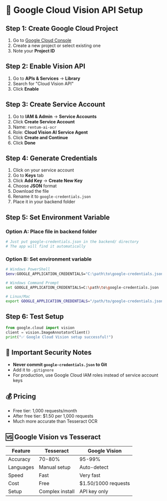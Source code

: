# 🔑 Google Cloud Vision API Setup

## Step 1: Create Google Cloud Project

1. Go to [Google Cloud Console](https://console.cloud.google.com/)
2. Create a new project or select existing one
3. Note your **Project ID**

## Step 2: Enable Vision API

1. Go to **APIs & Services** → **Library**
2. Search for "Cloud Vision API"
3. Click **Enable**

## Step 3: Create Service Account

1. Go to **IAM & Admin** → **Service Accounts**
2. Click **Create Service Account**
3. Name: `rentum-ai-ocr`
4. Role: **Cloud Vision AI Service Agent**
5. Click **Create and Continue**
6. Click **Done**

## Step 4: Generate Credentials

1. Click on your service account
2. Go to **Keys** tab
3. Click **Add Key** → **Create New Key**
4. Choose **JSON** format
5. Download the file
6. Rename it to `google-credentials.json`
7. Place it in your backend folder

## Step 5: Set Environment Variable

### Option A: Place file in backend folder
```bash
# Just put google-credentials.json in the backend/ directory
# The app will find it automatically
```

### Option B: Set environment variable
```bash
# Windows PowerShell
$env:GOOGLE_APPLICATION_CREDENTIALS="C:\path\to\google-credentials.json"

# Windows Command Prompt  
set GOOGLE_APPLICATION_CREDENTIALS=C:\path\to\google-credentials.json

# Linux/Mac
export GOOGLE_APPLICATION_CREDENTIALS="/path/to/google-credentials.json"
```

## Step 6: Test Setup

```python
from google.cloud import vision
client = vision.ImageAnnotatorClient()
print("✅ Google Cloud Vision setup successful!")
```

## 🚨 Important Security Notes

- **Never commit `google-credentials.json` to Git**
- Add it to `.gitignore`
- For production, use Google Cloud IAM roles instead of service account keys

## 💰 Pricing

- Free tier: 1,000 requests/month
- After free tier: $1.50 per 1,000 requests
- Much more accurate than Tesseract OCR

## 🆚 Google Vision vs Tesseract

| Feature | Tesseract | Google Vision |
|---------|-----------|---------------|
| Accuracy | 70-80% | 95-99% |
| Languages | Manual setup | Auto-detect |
| Speed | Fast | Very fast |
| Cost | Free | $1.50/1000 requests |
| Setup | Complex install | API key only | 